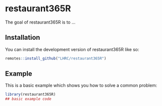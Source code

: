 
# restaurant365R

<!-- badges: start -->
<!-- badges: end -->

The goal of restaurant365R is to ...

## Installation

You can install the development version of restaurant365R like so:

``` r
remotes::install_github("LHRC/restaurant365R")
```

## Example

This is a basic example which shows you how to solve a common problem:

``` r
library(restaurant365R)
## basic example code
```

